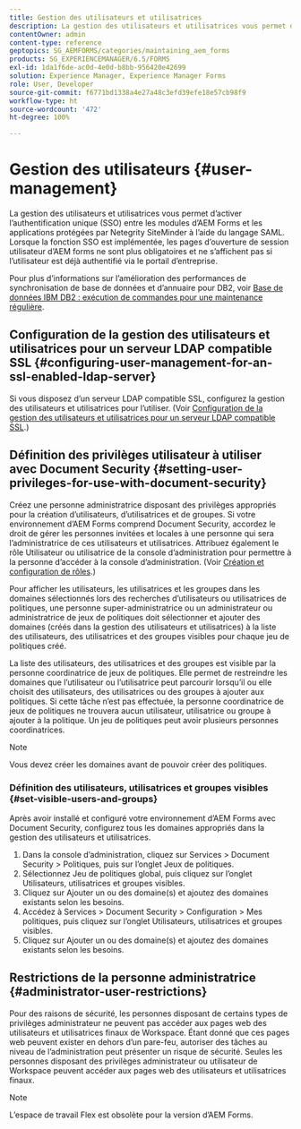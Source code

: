 ```yaml
---
title: Gestion des utilisateurs et utilisatrices
description: La gestion des utilisateurs et utilisatrices vous permet d’activer l’authentification unique (SSO) entre les modules d’AEM Forms et les applications protégées par Netegrity SiteMinder à l’aide du langage SAML. Ce document fournit des informations supplémentaires à propos de la gestion des utilisateurs et utilisatrices.
contentOwner: admin
content-type: reference
geptopics: SG_AEMFORMS/categories/maintaining_aem_forms
products: SG_EXPERIENCEMANAGER/6.5/FORMS
exl-id: 1da1f6de-ac0d-4e0d-b8bb-956420e42699
solution: Experience Manager, Experience Manager Forms
role: User, Developer
source-git-commit: f6771bd1338a4e27a48c3efd39efe18e57cb98f9
workflow-type: ht
source-wordcount: '472'
ht-degree: 100%

---
```


# Gestion des utilisateurs {#user-management}

La gestion des utilisateurs et utilisatrices vous permet d’activer l’authentification unique (SSO) entre les modules d’AEM Forms et les applications protégées par Netegrity SiteMinder à l’aide du langage SAML. Lorsque la fonction SSO est implémentée, les pages d’ouverture de session utilisateur d’AEM forms ne sont plus obligatoires et ne s’affichent pas si l’utilisateur est déjà authentifié via le portail d’entreprise.

Pour plus d’informations sur l’amélioration des performances de synchronisation de base de données et d’annuaire pour DB2, voir [Base de données IBM DB2 : exécution de commandes pour une maintenance régulière](/help/forms/using/admin-help/ibm-db2-database-running-commands.md#ibm-db2-database-running-commands-for-regular-maintenance).

## Configuration de la gestion des utilisateurs et utilisatrices pour un serveur LDAP compatible SSL {#configuring-user-management-for-an-ssl-enabled-ldap-server}

Si vous disposez d’un serveur LDAP compatible SSL, configurez la gestion des utilisateurs et utilisatrices pour l’utiliser. (Voir [Configuration de la gestion des utilisateurs et utilisatrices pour un serveur LDAP compatible SSL](/help/forms/using/admin-help/configure-user-management-ssl-enabled.md#configure-user-management-for-an-ssl-enabled-ldap-server).)

## Définition des privilèges utilisateur à utiliser avec Document Security {#setting-user-privileges-for-use-with-document-security}

Créez une personne administratrice disposant des privilèges appropriés pour la création d’utilisateurs, d’utilisatrices et de groupes. Si votre environnement d’AEM Forms comprend Document Security, accordez le droit de gérer les personnes invitées et locales à une personne qui sera l’administratrice de ces utilisateurs et utilisatrices. Attribuez également le rôle Utilisateur ou utilisatrice de la console d’administration pour permettre à la personne d’accéder à la console d’administration. (Voir [Création et configuration de rôles](/help/forms/using/admin-help/creating-configuring-roles.md#creating-and-configuring-roles).)

Pour afficher les utilisateurs, les utilisatrices et les groupes dans les domaines sélectionnés lors des recherches d’utilisateurs ou utilisatrices de politiques, une personne super-administratrice ou un administrateur ou administratrice de jeux de politiques doit sélectionner et ajouter des domaines (créés dans la gestion des utilisateurs et utilisatrices) à la liste des utilisateurs, des utilisatrices et des groupes visibles pour chaque jeu de politiques créé.

La liste des utilisateurs, des utilisatrices et des groupes est visible par la personne coordinatrice de jeux de politiques. Elle permet de restreindre les domaines que l’utilisateur ou l’utilisatrice peut parcourir lorsqu’il ou elle choisit des utilisateurs, des utilisatrices ou des groupes à ajouter aux politiques. Si cette tâche n’est pas effectuée, la personne coordinatrice de jeux de politiques ne trouvera aucun utilisateur, utilisatrice ou groupe à ajouter à la politique. Un jeu de politiques peut avoir plusieurs personnes coordinatrices.

>[!NOTE]
>
>Vous devez créer les domaines avant de pouvoir créer des politiques.

### Définition des utilisateurs, utilisatrices et groupes visibles {#set-visible-users-and-groups}

Après avoir installé et configuré votre environnement d’AEM Forms avec Document Security, configurez tous les domaines appropriés dans la gestion des utilisateurs et utilisatrices.

1. Dans la console d’administration, cliquez sur Services > Document Security > Politiques, puis sur l’onglet Jeux de politiques.
1. Sélectionnez Jeu de politiques global, puis cliquez sur l’onglet Utilisateurs, utilisatrices et groupes visibles.
1. Cliquez sur Ajouter un ou des domaine(s) et ajoutez des domaines existants selon les besoins.
1. Accédez à Services > Document Security > Configuration > Mes politiques, puis cliquez sur l’onglet Utilisateurs, utilisatrices et groupes visibles.
1. Cliquez sur Ajouter un ou des domaine(s) et ajoutez des domaines existants selon les besoins.

## Restrictions de la personne administratrice {#administrator-user-restrictions}

Pour des raisons de sécurité, les personnes disposant de certains types de privilèges administrateur ne peuvent pas accéder aux pages web des utilisateurs et utilisatrices finaux de Workspace. Étant donné que ces pages web peuvent exister en dehors d’un pare-feu, autoriser des tâches au niveau de l’administration peut présenter un risque de sécurité. Seules les personnes disposant des privilèges administrateur ou utilisateur de Workspace peuvent accéder aux pages web des utilisateurs et utilisatrices finaux.

>[!NOTE]
>
>L’espace de travail Flex est obsolète pour la version d’AEM Forms.
